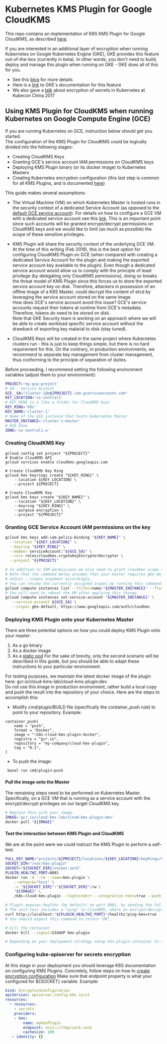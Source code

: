 # Kubernetes KMS Plugin for Google CloudKMS

This repo contains an implementation of K8S KMS Plugin for Google CloudKMS, as described [here](https://docs.google.com/document/d/1S_Wgn-psI0Z7SYGvp-83ePte5oUNMr4244uanGLYUmw/edit?ts=59f965e1#heading=h.d26ktd3t9943).

If you are interested in an additional layer of encryption when running Kubernetes on Google Kubernetes Engine (GKE),
GKE provides this feature out-of-the-box (currently in beta). In other words, you don't need to build, deploy and manage this
plugin when running on GKE - GKE does all of this for you.  
* See this [blog](https://cloud.google.com/blog/products/containers-kubernetes/exploring-container-security-encrypting-kubernetes-secrets-with-cloud-kms) for more details  
* Here is a [link](https://cloud.google.com/kubernetes-engine/docs/how-to/encrypting-secrets) to GKE's documentation for this feature
* We also gave a [talk](https://www.youtube.com/watch?v=rLHJZE2XKl8) about encryption of secrets in Kubernetes at Kubecon China 2017 

## Using KMS Plugin for CloudKMS when running Kubernetes on Google Compute Engine (GCE)
If you are running Kubernetes on GCE, instruction below should get you started.  
The configuration of the KMS Plugin for CloudKMS could be logically divided into the following stages:  
* Creating CloudKMS Keys
* Granting GCE's service account IAM permissions on CloudKMS keys
* Deploying KMS Plugin binary (or its docker image) to Kubernetes Masters
* Creating Kubernetes encryption configuration (this last step is common for all KMS Plugins, and is documented [here](https://kubernetes.io/docs/tasks/administer-cluster/kms-provider/#encrypting-your-data-with-the-kms-provider))

This guide makes several assumptions:
* The Virtual Machine (VM) on which Kubernetes Master is hosted runs in the security context of a dedicated Service Account (as opposed to the
[default GCE service account](https://cloud.google.com/compute/docs/access/service-accounts#compute_engine_default_service_account)).
For details on how to configure a GCE VM with a dedicated service account see this [link](https://cloud.google.com/compute/docs/access/create-enable-service-accounts-for-instances).
This is an important point since such accounts will be granted encrypt/decrypt permissions on CloudKMS keys and we would like to 
limit (as much as possible) the scope of these sensitive privileges.

* KMS Plugin will share the security context of the underlying GCE VM.  
At the time of this writing (Feb 2019), this is the best option for configuring CloudKMS Plugin on GCE (when compared with creating a dedicated 
Service Account for the plugin and making the exported service account key available to the plugin). Even though a dedicated service account 
would allow us to comply with the principle of least privilege (by delegating only CloudKMS permissions), doing so breaks the
threat model of KMS Plugin since this forces us to store the exported service account key on disk. Therefore, attackers 
in possession of an offline image of a K8S Master, could decrypt the content of etcd by leveraging the service account stored on the same image.  
How does GCE's service account avoid this issue? GCE's service accounts request their tokens at runtime from GCE's metadata. 
Therefore, tokens do need to be stored on disk.  
Note that GKE Security team is working on an approach where we will be able to create workload specific service account without 
the drawback of exporting key malarial to disk (stay tuned).

* CloudKMS Keys will be created in the same project where Kubernetes clusters run - this is just to keep things simple, but
there is no hard requirement for this. On the contrary, in production environments, we recommend to separate key management from
cluster management, thus conforming to the principle of separation of duties.

Before proceeding, I recommend setting the following environment variables (adjust them to your environment):
```bash
PROJECT='my-gcp-project'
# SA - Service Account
GCE__SA="cluster-1@m${PROJECT}.iam.gserviceaccount.com"
KEY_LOCATION='us-central1'
# KEY_RING is a like a folder for CloudKMS keys
KEY_RING='k8s'
KEY_NAME='cluster-1'
# Name of the GCE instance that hosts Kubernetes Master
MASTER_INSTANCE='cluster-1-master'
# GCE Zone
ZONE='us-central1-a'

```

### Creating CloudKMS Key

```bashif you could give this a quick read
gcloud config set project "${PROJECT}"
# Enable CloudKMS API
gcloud services enable cloudkms.googleapis.com

# Create CloudKMS Key Ring
gcloud kms keyrings create "${KEY_RING}" \
    --location ${KEY_LOCATION} \
    --project ${PROJECT}

# Create CloudKMS Key
gcloud kms keys create "${KEY_NAME}" \
    --location "${KEY_LOCATION}" \
    --keyring "${KEY_RING}" \
    --purpose encryption \
    --project "${PROJECT}"

```

### Granting GCE Service Account IAM permissions on the key
```bash
gcloud kms keys add-iam-policy-binding "${KEY_NAME}" \
  --location "${KEY_LOCATION}" \
  --keyring "${KEY_RING}" \
  --member serviceAccount:"${GCE_SA}" \
  --role roles/cloudkms.cryptoKeyEncrypterDecrypter \
  --project "${PROJECT}"

# In addition to IAM permissions we also need to grant cloudkms scope to the service account
# Note that the command below assumes that your master requires gke-default scopes. If this is not the case
# adjust --scopes argument accordingly.
# You can review the currently assigned scopes by running this command:
gcloud compute instances list --filter=name:"${MASTER_INSTANCE}" --flatten="serviceAccounts[].scopes[]" --format="csv(serviceAccounts.scopes.basename())"
# You will need to reboot the VM after applying this change.
gcloud compute instances set-service-account "${MASTER_INSTANCE}" \
   --service-account ${GCE_SA} \
   --scopes gke-default, https://www.googleapis.com/auth/cloudkms
```

### Deploying KMS Plugin onto your Kubernetes Master
There are three potential options on how you could deploy KMS Plugin onto your master:
1. As a go binary
2. As a docker image
3. As a [static pod](https://kubernetes.io/docs/tasks/administer-cluster/static-pod/) 
For the sake of brevity, only the second scenario will be described in this guide, but you should be able to adapt these 
instructions to your particular environment.

For testing purposes, we maintain the latest docker image of the plugin here: gcr.io/cloud-kms-lab/cloud-kms-plugin:dev.  
Do not use this image in production environment, rather build a local copy and push the result into the repository of 
your choice.
Here are the steps to accomplish this:
- Modify cmd/plugin/BUILD file (specifically the container_push rule) to point to your repository.
Example:
```build
container_push(
    name = "push",
    format = "Docker",
    image = ":k8s-cloud-kms-plugin-docker",
    registry = "gcr.io",
    repository = "my-company/cloud-kms-plugin",
    tag = "0.1",
)
```
- To push the image:
```bash
 bazel run cmd/plugin:push
```

#### Pull the image onto the Master
The remaining steps need to be performed on Kubernetes Master. Specifically, on a GCE VM that is running as 
a service account with the encrypt/decrypt privileges on our target CloudKMS key.
```bash
# Replace this with your image.
IMAGE='gcr.io/cloud-kms-lab/cloud-kms-plugin:dev'
docker pull "${IMAGE}"
```
#### Test the interaction between KMS Plugin and CloudKMS
We are at the point were we could instruct the KMS Plugin to perform a self-test.

```bash
FULL_KEY_NAME="projects/${PROJECT}/locations/${KEY_LOCATION}/keyRings/${KEY_RING}/cryptoKeys/${KEY_NAME}"
SOCKET_DIR="/var/kms-plugin"
SOCKET="${SOCKET_DIR}/socket.sock"
PLUGIN_HEALTHZ_PORT=8081
docker run -d --rm --name=kms-plugin \
    --network="host" \
    -v "${SOCKET_DIR}":"${SOCKET_DIR}":rw \
    "${IMAGE}" \
    /k8s-cloud-kms-plugin --logtostderr --integration-test=true --path-to-unix-socket="${SOCKET}" --key-uri="${KEY_NAME}"

# Plugin exposes healthz (by default) on port 8081, by sending the following curl command, the plugin will perform self-test  
# The self-test includes a "ping" to CloudKMS, where an encrypt/decrypt operation is performed on a test data. 
curl http://localhost:"${PLUGIN_HEALTHZ_PORT}"/healthz?ping-kms=true
# You should expect this command to return "OK".

# kill the container
docker kill --signal=SIGHUP kms-plugin

# Depending on your deployment strategy setup kms-plugin container to run at-startup.

```

### Configuring kube-apiserver for secrets encryption
At this stage in your deployment you should leverage K8S documentation on configuring KMS Plugins.
Concretely, follow steps on how to [create encryption configuration](https://kubernetes.io/docs/tasks/administer-cluster/kms-provider/#encrypting-your-data-with-the-kms-provider)
Make sure that endpoint property is what your configured for ${SOCKET} variable.
Example:
```yaml
kind: EncryptionConfiguration
apiVersion: apiserver.config.k8s.io/v1
resources:
  - resources:
    - secrets
    providers:
    - kms:
        name: myKmsPlugin
        endpoint: unix:///tmp/sock.sock
        cachesize: 100
   - identity: {}
```

